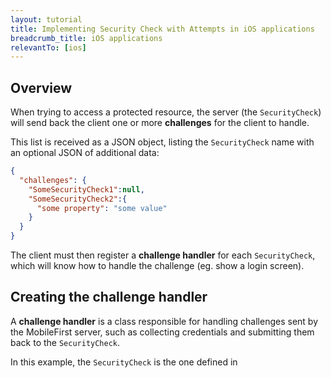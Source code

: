 ```yaml
---
layout: tutorial
title: Implementing Security Check with Attempts in iOS applications
breadcrumb_title: iOS applications
relevantTo: [ios]
---
```

## Overview
When trying to access a protected resource, the server (the `SecurityCheck`) will send back the client one or more **challenges** for the client to handle.

This list is received as a JSON object, listing the `SecurityCheck` name with an optional JSON of additional data:

```json
{
  "challenges": {
    "SomeSecurityCheck1":null,
    "SomeSecurityCheck2":{
      "some property": "some value"
    }
  }
}
```

The client must then register a **challenge handler** for each `SecurityCheck`, which will know how to handle the challenge (eg. show a login screen).

## Creating the challenge handler

A **challenge handler** is a class responsible for handling challenges sent by the MobileFirst server, such as collecting credentials and submitting them back to the `SecurityCheck`.

In this example, the `SecurityCheck` is the one defined in 
